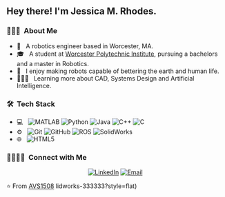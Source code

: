 <h2> Hey there! I'm Jessica M. Rhodes.</h2>

<h3> 👩🏾‍🦱 &nbsp;About Me </h3>

- 🤖 &nbsp; A robotics engineer based in Worcester, MA.
- 🎓 &nbsp; A student at [Worcester Polytechnic Institute](https://www.wpi.edu), pursuing a bachelors and a master in Robotics.
- 🌱 &nbsp; I enjoy making robots capable of bettering the earth and human life. 
- 👩🏾‍💻 &nbsp; Learning more about CAD, Systems Design and Artificial Intelligence.

<h3> 🛠 &nbsp;Tech Stack</h3>

- 💻 &nbsp;
  ![MATLAB](https://img.shields.io/badge/-MATLAB-333333?style=flat&logo=mathworks)
  ![Python](https://img.shields.io/badge/-Python-333333?style=flat&logo=python)
  ![Java](https://img.shields.io/badge/-Java-333333?style=flat&logo=Java&logoColor=007396)
  ![C++](https://img.shields.io/badge/-C++-333333?style=flat&logo=C%2B%2B&logoColor=00599C)
  ![C](https://img.shields.io/badge/-C-333333?style=flat&logo=C%2B%2B&logoColor=00599C)
- ⚙️ &nbsp;
  ![Git](https://img.shields.io/badge/-Git-333333?style=flat&logo=git)
  ![GitHub](https://img.shields.io/badge/-GitHub-333333?style=flat&logo=github)
  ![ROS](https://img.shields.io/badge/-ROS-333333?style=flat&logo=ROS)
  ![SolidWorks](https://img.shields.io/badge/-SolidWorks-333333?style=flat&logo=dassaultsystemes)
- 🌐 &nbsp;
  ![HTML5](https://img.shields.io/badge/-HTML5-333333?style=flat&logo=HTML5)
<!--  
<br/>

<a href="https://github.com/JMRhodes03">
  <img height="180em" src="https://github-readme-stats.vercel.app/api?username=JMRhodes03&theme=buefy&show_icons=true&count_private=true" />
</a>

<br/>
-->
<h3> 🫱🏽‍🫲🏾 &nbsp;Connect with Me </h3>

<p align="center">
<a href="www.linkedin.com/in/jessica-m-rhodes"><img alt="LinkedIn" src="https://img.shields.io/badge/LinkedIn-Jessica%20Rhodes-blue?style=flat-square&logo=linkedin"></a>
<a href="mailto:jmrhodes@wpi.edu"><img alt="Email" src="https://img.shields.io/badge/Email-jmrhodes@wpi.edu-blue?style=flat-square&logo=gmail"></a>
</p>

⭐️ From [AVS1508](https://github.com/AVS1508)
lidworks-333333?style=flat)
